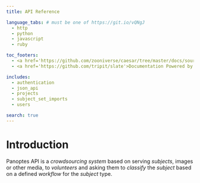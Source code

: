 ```yaml
---
title: API Reference

language_tabs: # must be one of https://git.io/vQNgJ
  - http
  - python
  - javascript
  - ruby

toc_footers:
  - <a href='https://github.com/zooniverse/caesar/tree/master/docs/source/'>Modify documentation</a>
  - <a href='https://github.com/tripit/slate'>Documentation Powered by Slate</a>

includes:
  - authentication
  - json_api
  - projects
  - subject_set_imports
  - users

search: true
---
```


# Introduction

Panoptes API is a *crowdsourcing system* based on serving _subjects_,
images or other media, to _volunteers_ and asking them to _classify_
the _subject_ based on a defined _workflow_ for the _subject_ type.
